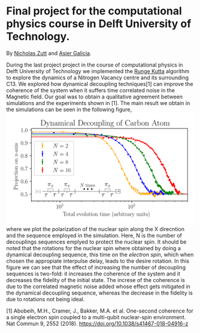 # Final project for the computational physics course in Delft University of Technology.
By [Nicholas Zutt]() and [Asier Galicia](https://github.com/AGaliciaMartinez).

During the last project project in the course of computational physics in Delft University of Technology we implemented the [Runge Kutta](https://en.wikipedia.org/wiki/Runge%E2%80%93Kutta_methods) algorithm to explore the dynamics of a Nitrogen Vacancy centre and its surrounding C13. We explored how dynamical decoupling techniques[1] can improve the coherence of the system when it suffers time correlated noise in the Magnetic field. Our goal was to obtain a qualitative agreement between simulations and the experiments shown in [1]. The main result we obtain in the simulations can be seen in the following figure,
![](presentation/images/key_image_blog.png) 
where we plot the polarization of the nuclear spin along the X direcntion and the sequence employed in the simulation. Here, N is the number of decouplings sequences emplyed to protect the nuclear spin. It should be noted that the rotations for the nuclear spin where obtained by doing a dynamical decoupling sequence, this time on the *electron spin*, which when chosen the appropiate interpulse delay, leads to the desire rotation. In this figure we can see that the effect of increasing the number of decoupling sequences is two-fold: it increases the coherence of the system and it decreases the fidelity of the initial state. The increse of the coherence is due to the correlated magnetic noise added whose effect gets mitigated in the dynamical decoupling sequence, whereas the decrease in the fidelity is due to rotations not being ideal.


[1] Abobeih, M.H., Cramer, J., Bakker, M.A. et al. One-second coherence for a single electron spin coupled to a multi-qubit nuclear-spin environment. Nat Commun 9, 2552 (2018). https://doi.org/10.1038/s41467-018-04916-z
